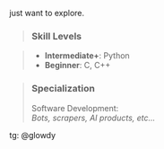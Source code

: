 just want to explore.

> ### Skill Levels

> - **Intermediate+**: Python
> - **Beginner**: C, C++

> ### Specialization
> Software Development:  
> *Bots, scrapers, AI products, etc...*

tg: @glowdy
